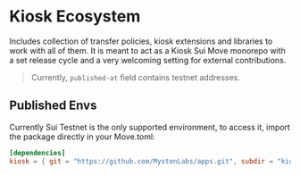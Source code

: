 # Kiosk Ecosystem

Includes collection of transfer policies, kiosk extensions and libraries to work with all of them. It is meant to act as a Kiosk Sui Move monorepo with a set release cycle and a very welcoming setting for external contributions.

> Currently, `published-at` field contains testnet addresses.

## Published Envs

Currently Sui Testnet is the only supported environment, to access it, import the package directly in your Move.toml:

```toml
[dependencies]
kiosk = { git = "https://github.com/MystenLabs/apps.git", subdir = "kiosk", rev = "testnet" }
```
